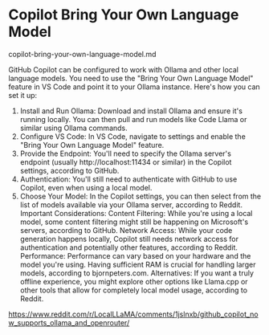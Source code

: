 # Copilot Bring Your Own Language Model

copilot-bring-your-own-language-model.md


GitHub Copilot can be configured to work with Ollama and other local language models. You need to use the "Bring Your Own Language Model" feature in VS Code and point it to your Ollama instance. 
Here's how you can set it up:
1. Install and Run Ollama:
Download and install Ollama and ensure it's running locally. You can then pull and run models like Code Llama or similar using Ollama commands. 
2. Configure VS Code:
In VS Code, navigate to settings and enable the "Bring Your Own Language Model" feature. 
3. Provide the Endpoint:
You'll need to specify the Ollama server's endpoint (usually http://localhost:11434 or similar) in the Copilot settings, according to GitHub. 
4. Authentication:
You'll still need to authenticate with GitHub to use Copilot, even when using a local model. 
5. Choose Your Model:
In the Copilot settings, you can then select from the list of models available via your Ollama server, according to Reddit. 
Important Considerations:
Content Filtering:
While you're using a local model, some content filtering might still be happening on Microsoft's servers, according to GitHub. 
Network Access:
While your code generation happens locally, Copilot still needs network access for authentication and potentially other features, according to Reddit. 
Performance:
Performance can vary based on your hardware and the model you're using. Having sufficient RAM is crucial for handling larger models, according to bjornpeters.com. 
Alternatives:
If you want a truly offline experience, you might explore other options like Llama.cpp or other tools that allow for completely local model usage, according to Reddit. 

https://www.reddit.com/r/LocalLLaMA/comments/1jslnxb/github_copilot_now_supports_ollama_and_openrouter/


